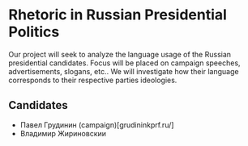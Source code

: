 # Rhetoric in Russian Presidential Politics

Our project will seek to analyze the language usage of the Russian presidential candidates. Focus will be placed on campaign speeches, advertisements, slogans, etc.. We will investigate how their language corresponds to their respective parties ideologies.

## Candidates
- Павел Грудинин (campaign)[grudininkprf.ru/]
- Владимир Жириновскии
